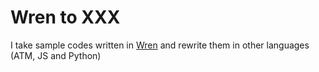 # Wren to XXX

I take sample codes written in [Wren](http://wren.io) and rewrite them in other languages (ATM, JS and Python)
